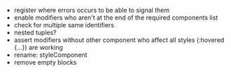 - register where errors occurs to be able to signal them
- enable modifiers who aren't at the end of the required components list
- check for multiple same identifiers
- nested tuples?
- assert modifiers without other component who affect all styles (:hovered {...}) are working
- rename: styleComponent
- remove empty blocks
